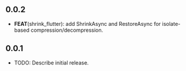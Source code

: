 ## 0.0.2

 - **FEAT**(shrink_flutter): add ShrinkAsync and RestoreAsync for isolate-based compression/decompression.

## 0.0.1

* TODO: Describe initial release.
